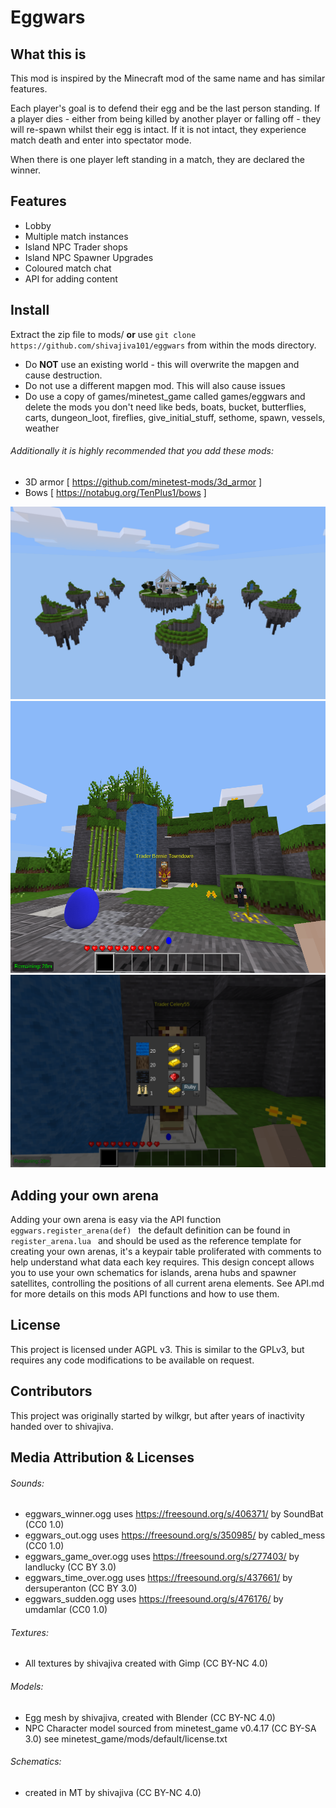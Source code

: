 # Eggwars

## What this is
This mod is inspired by the Minecraft mod of the same name and has similar features.

Each player's goal is to defend their egg and be the last person standing. If a player dies - either from being killed by another player or falling off - they will re-spawn whilst their egg is intact. If it is not intact, they experience match death and enter into spectator mode.

When there is one player left standing in a match, they are declared the winner.

## Features
* Lobby
* Multiple match instances
* Island NPC Trader shops
* Island NPC Spawner Upgrades
* Coloured match chat
* API for adding content

## Install
Extract the zip file to mods/ **or** use `git clone https://github.com/shivajiva101/eggwars` from within the mods directory.

* Do **NOT** use an existing world - this will overwrite the mapgen and cause destruction.
* Do not use a different mapgen mod. This will also cause issues
* Do use a copy of games/minetest_game called games/eggwars and delete the mods you don't need like beds, boats, bucket, butterflies, carts, dungeon_loot, fireflies, give_initial_stuff, sethome, spawn, vessels, weather

###### Additionally it is highly recommended that you add these mods:
* 3D armor [ https://github.com/minetest-mods/3d_armor ]
* Bows [ https://notabug.org/TenPlus1/bows ]

![](screenshots/screenshot.png)
![](screenshots/screenshot_2.png)
![](screenshots/screenshot_3.png)
## Adding your own arena
Adding your own arena is easy via the API function ``eggwars.register_arena(def) ``
the default definition can be found in ``register_arena.lua `` and should be used as the reference template for creating your own arenas, it's a keypair table proliferated with comments to help understand what data each key requires. This design concept allows you to use your own schematics for islands, arena hubs and spawner satellites, controlling the positions of all current arena elements. See API.md for more details on this mods API functions and how to use them.

## License
This project is licensed under AGPL v3. This is similar to the GPLv3, but requires any code modifications to be available on request.

## Contributors
This project was originally started by wilkgr, but after years of inactivity handed over to shivajiva.

## Media Attribution & Licenses

###### Sounds:
* eggwars_winner.ogg uses https://freesound.org/s/406371/ by SoundBat  (CC0 1.0)
* eggwars_out.ogg uses https://freesound.org/s/350985/ by cabled_mess (CC0 1.0)
* eggwars_game_over.ogg uses https://freesound.org/s/277403/ by landlucky (CC BY 3.0)
* eggwars_time_over.ogg uses https://freesound.org/s/437661/ by dersuperanton (CC BY 3.0)
* eggwars_sudden.ogg uses https://freesound.org/s/476176/ by umdamlar (CC0 1.0)

###### Textures:
* All textures by shivajiva created with Gimp (CC BY-NC 4.0)

###### Models:
* Egg mesh by shivajiva, created with Blender (CC BY-NC 4.0)
* NPC Character model sourced from minetest_game v0.4.17  (CC BY-SA 3.0) see minetest_game/mods/default/license.txt

###### Schematics:
* created in MT by shivajiva (CC BY-NC 4.0)
